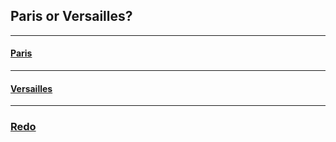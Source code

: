 ## Paris or Versailles?
---
#### [Paris](paris.md)
---
#### [Versailles](versailles.md)
---

### [Redo](home.md)
